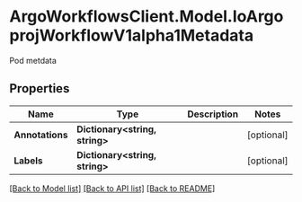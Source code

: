 # ArgoWorkflowsClient.Model.IoArgoprojWorkflowV1alpha1Metadata
Pod metdata

## Properties

Name | Type | Description | Notes
------------ | ------------- | ------------- | -------------
**Annotations** | **Dictionary&lt;string, string&gt;** |  | [optional] 
**Labels** | **Dictionary&lt;string, string&gt;** |  | [optional] 

[[Back to Model list]](../README.md#documentation-for-models) [[Back to API list]](../README.md#documentation-for-api-endpoints) [[Back to README]](../README.md)


